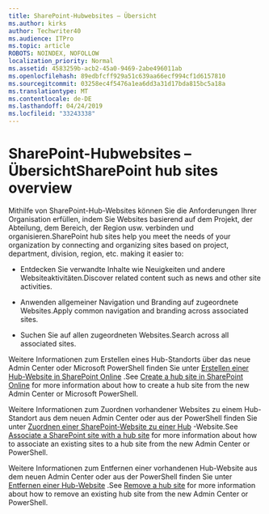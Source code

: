 ```yaml
---
title: SharePoint-Hubwebsites – Übersicht
ms.author: kirks
author: Techwriter40
ms.audience: ITPro
ms.topic: article
ROBOTS: NOINDEX, NOFOLLOW
localization_priority: Normal
ms.assetid: 4583259b-acb2-45a0-9469-2abe496011ab
ms.openlocfilehash: 89edbfcff929a51c639aa66ecf994cf1d6157810
ms.sourcegitcommit: 03258ec4f5476a1ea6dd3a31d17bda815bc5a18a
ms.translationtype: MT
ms.contentlocale: de-DE
ms.lasthandoff: 04/24/2019
ms.locfileid: "33243338"
---
```

# <a name="sharepoint-hub-sites-overview"></a><span data-ttu-id="d929c-102">SharePoint-Hubwebsites – Übersicht</span><span class="sxs-lookup"><span data-stu-id="d929c-102">SharePoint hub sites overview</span></span>

<span data-ttu-id="d929c-103">Mithilfe von SharePoint-Hub-Websites können Sie die Anforderungen Ihrer Organisation erfüllen, indem Sie Websites basierend auf dem Projekt, der Abteilung, dem Bereich, der Region usw. verbinden und organisieren.</span><span class="sxs-lookup"><span data-stu-id="d929c-103">SharePoint hub sites help you meet the needs of your organization by connecting and organizing sites based on project, department, division, region, etc. making it easier to:</span></span>

- <span data-ttu-id="d929c-104">Entdecken Sie verwandte Inhalte wie Neuigkeiten und andere Websiteaktivitäten.</span><span class="sxs-lookup"><span data-stu-id="d929c-104">Discover related content such as news and other site activities.</span></span>


- <span data-ttu-id="d929c-105">Anwenden allgemeiner Navigation und Branding auf zugeordnete Websites.</span><span class="sxs-lookup"><span data-stu-id="d929c-105">Apply common navigation and branding across associated sites.</span></span>


- <span data-ttu-id="d929c-106">Suchen Sie auf allen zugeordneten Websites.</span><span class="sxs-lookup"><span data-stu-id="d929c-106">Search across all associated sites.</span></span>


<span data-ttu-id="d929c-107">Weitere Informationen zum Erstellen eines Hub-Standorts über das neue Admin Center oder Microsoft PowerShell finden Sie unter [Erstellen einer Hub-Website in SharePoint Online](https://docs.microsoft.com/en-us/sharepoint/create-hub-site) .</span><span class="sxs-lookup"><span data-stu-id="d929c-107">See [Create a hub site in SharePoint Online](https://docs.microsoft.com/en-us/sharepoint/create-hub-site) for more information about how to create a hub site from the new Admin Center or Microsoft PowerShell.</span></span> 

<span data-ttu-id="d929c-108">Weitere Informationen zum Zuordnen vorhandener Websites zu einem Hub-Standort aus dem neuen Admin Center oder aus der PowerShell finden Sie unter [Zuordnen einer SharePoint-Website zu einer Hub](https://support.office.com/en-us/article/associate-a-sharepoint-site-with-a-hub-site-ae0009fd-af04-4d3d-917d-88edb43efc05) -Website.</span><span class="sxs-lookup"><span data-stu-id="d929c-108">See [Associate a SharePoint site with a hub site](https://support.office.com/en-us/article/associate-a-sharepoint-site-with-a-hub-site-ae0009fd-af04-4d3d-917d-88edb43efc05) for more information about how to associate an existing sites to a hub site from the new Admin Center or PowerShell.</span></span>  

<span data-ttu-id="d929c-109">Weitere Informationen zum Entfernen einer vorhandenen Hub-Website aus dem neuen Admin Center oder aus der PowerShell finden Sie unter [Entfernen einer Hub-Website](https://docs.microsoft.com/en-us/sharepoint/remove-hub-site) .</span><span class="sxs-lookup"><span data-stu-id="d929c-109">See [Remove a hub site](https://docs.microsoft.com/en-us/sharepoint/remove-hub-site) for more information about how to remove an existing hub site from the new Admin Center or PowerShell.</span></span> 
